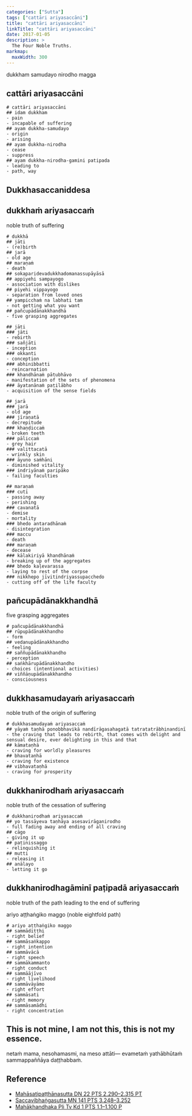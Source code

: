 ```yaml
---
categories: ["Sutta"]
tags: ["cattāri ariyasaccāni"]
title: "cattāri ariyasaccāni"
linkTitle: "cattāri ariyasaccāni"
date: 2017-01-05
description: >
  The Four Noble Truths.
markmap:
  maxWidth: 300
---
```


dukkham samudayo nirodho magga

## cattāri ariyasaccāni

```markmap
# cattāri ariyasaccāni
## idam dukkham
- pain
- incapable of suffering
## ayam dukkha-samudayo
- origin
- arising
## ayam dukkha-nirodha
- cease
- suppress
## ayam dukkha-nirodha-gamini patipada
- leading to
- path, way
```

## Dukkhasaccaniddesa

## dukkhaṁ ariyasaccaṁ

noble truth of suffering

```markmap
# dukkhā
## jāti
- (re)birth
## jarā
- old age
## maraṇaṁ
- death
## sokaparidevadukkhadomanassupāyāsā
## appiyehi sampayogo
- association with dislikes
## piyehi vippayogo
- separation from loved ones
## yampicchaṁ na labhati tam
- not getting what you want
## pañcupādānakkhandhā
- five grasping aggregates
```

```markmap
## jāti
### jāti
- rebirth
### sañjāti
- inception
### okkanti
- conception
### abhinibbatti
- reincarnation
### khandhānaṁ pātubhāvo
- manifestation of the sets of phenomena
### āyatanānaṁ paṭilābho
- acquisition of the sense fields
```

```markmap
## jarā
### jarā
- old age
### jīraṇatā
- decrepitude
### khaṇḍiccaṁ
- broken teeth
### pāliccaṁ
- grey hair
### valittacatā
- wrinkly skin
### āyuno saṁhāni
- diminished vitality
### indriyānaṁ paripāko
- failing faculties
```

```markmap
## maraṇaṁ
### cuti
- passing away
- perishing
### cavanatā
- demise
- mortality
### bhedo antaradhānaṁ
- disintegration
### maccu
- death
### maraṇaṁ
- decease
### kālakiriyā khandhānaṁ
- breaking up of the aggregates
### bhedo kaḷevarassa
- laying to rest of the corpse
### nikkhepo jīvitindriyassupacchedo
- cutting off of the life faculty
```

## pañcupādānakkhandhā

five grasping aggregates

```markmap
# pañcupādānakkhandhā
## rūpupādānakkhandho
- form
## vedanupādānakkhandho
- feeling
## saññupādānakkhandho
- perception
## saṅkhārupādānakkhandho
- choices (intentional activities)
## viññāṇupādānakkhandho
- consciousness
```

## dukkhasamudayaṁ ariyasaccaṁ

noble truth of the origin of suffering

```markmap
# dukkhasamudayaṁ ariyasaccaṁ
## yāyaṁ taṇhā ponobbhavikā nandīrāgasahagatā tatratatrābhinandinī
- the craving that leads to rebirth, that comes with delight and sensual desire, ever delighting in this and that
## kāmataṇhā
- craving for worldly pleasures
## bhavataṇhā
- craving for existence
## vibhavataṇhā
- craving for prosperity
```

## dukkhanirodhaṁ ariyasaccaṁ

noble truth of the cessation of suffering

```markmap
# dukkhanirodhaṁ ariyasaccaṁ
## yo tassāyeva taṇhāya asesavirāganirodho
- full fading away and ending of all craving
## cāgo
- giving it up
## paṭinissaggo
- relinquishing it
## mutti
- releasing it
## anālayo
- letting it go
```

## dukkhanirodhagāminī paṭipadā ariyasaccaṁ

noble truth of the path leading to the end of suffering

ariyo aṭṭhaṅgiko maggo (noble eightfold path)

```markmap
# ariyo aṭṭhaṅgiko maggo
## sammādiṭṭhi
- right belief
## sammāsaṅkappo
- right intention
## sammāvācā
- right speech
## sammākammanto
- right conduct
## sammāājīvo
- right livelihood
## sammāvāyāmo
- right effort
## sammāsati
- right memory
## sammāsamādhi
- right concentration
```

## This is not mine, I am not this, this is not my essence.

netaṁ mama, nesohamasmi, na meso attāti—
evametaṁ yathābhūtaṁ sammappaññāya daṭṭhabbaṁ.

## Reference

- [Mahāsatipaṭṭhānasutta DN 22 PTS 2.290–2.315 PT](https://suttacentral.net/dn22)
- [Saccavibhaṅgasutta MN 141 PTS 3.248–3.252](https://suttacentral.net/mn141)
- [Mahākhandhaka Pli Tv Kd 1 PTS 1.1–1.100 P](https://suttacentral.net/pli-tv-kd1)